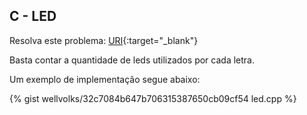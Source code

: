 <div id="led">

</div>

## C - LED

Resolva este problema:
[URI][uri-1168]{:target="_blank"}

<p align="justify">
Basta contar a quantidade de leds utilizados por cada letra.
</p>

Um exemplo de implementação segue abaixo:

{% gist wellvolks/32c7084b647b706315387650cb09cf54 led.cpp %}

[uri-1168]:		https://www.urionlinejudge.com.br/judge/pt/problems/view/1168
